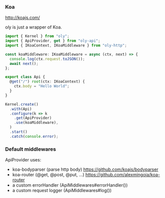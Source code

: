 ### Koa

http://koajs.com/

o*l*y is just a wrapper of Koa.

```ts
import { Kernel } from "oly";
import { ApiProvider, get } from "oly-api";
import { IKoaContext, IKoaMiddleware } from "oly-http";

const koaMiddleware: IKoaMiddleware = async (ctx, next) => {
  console.log(ctx.request.toJSON());
  await next();
};

export class Api {
  @get("/") root(ctx: IKoaContext) {
    ctx.body = "Hello World";
  }
}

Kernel.create()
  .with(Api)
  .configure(k => k
    .get(ApiProvider)
    .use(koaMiddleware),
  )
  .start()
  .catch(console.error);
```

### Default middlewares

ApiProvider uses:
- koa-bodyparser (parse http body) https://github.com/koajs/bodyparser 
- koa-router     (@get, @post, @put, ...) https://github.com/alexmingoia/koa-router 
- a custom errorHandler (ApiMiddlewares#errorHandler())
- a custom request logger (ApiMiddlewares#log())
